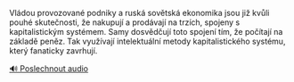 
Vládou provozované podniky a ruská sovětská ekonomika jsou již kvůli pouhé skutečnosti, že nakupují a prodávají na trzích, spojeny s kapitalistickým systémem. Samy dosvědčují toto spojení tím, že počítají na základě peněz. Tak využívají intelektuální metody kapitalistického systému, který fanaticky zavrhují.

[🔊 Poslechnout audio](/data/7-paragraphs/audio/chapter_50/para_008-Vldou-provozovan-podniky-a-rusk-sovtsk-ekonom.mp3)
